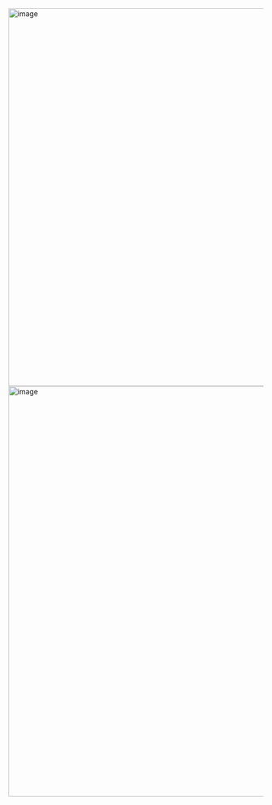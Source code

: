 <img width="745" alt="image" src="https://github.com/user-attachments/assets/a82496d4-1a0b-4742-a9b1-2e25e4d1eee4" />
<img width="809" alt="image" src="https://github.com/user-attachments/assets/954ae344-7783-4781-b253-bb865e132ea4" />

